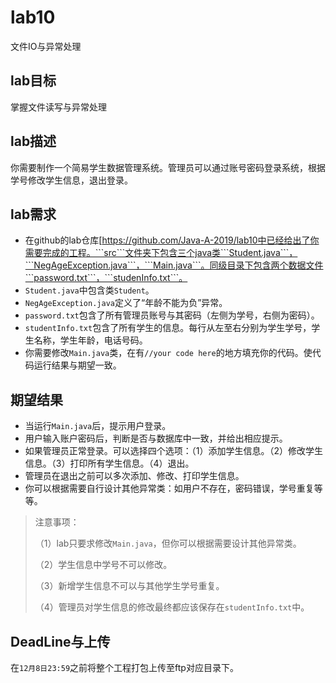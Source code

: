 # lab10
文件IO与异常处理

## lab目标
掌握文件读写与异常处理

## lab描述
你需要制作一个简易学生数据管理系统。管理员可以通过账号密码登录系统，根据学号修改学生信息，退出登录。

## lab需求
- 在github的lab仓库[https://github.com/Java-A-2019/lab10中已经给出了你需要完成的工程。```src```文件夹下包含三个java类```Student.java```，```NegAgeException.java```，```Main.java```。同级目录下包含两个数据文件```password.txt```，```studenInfo.txt```。
- ```Student.java```中包含类```Student```。
- ```NegAgeException.java```定义了“年龄不能为负”异常。
- ```password.txt```包含了所有管理员账号与其密码（左侧为学号，右侧为密码）。
- ```studentInfo.txt```包含了所有学生的信息。每行从左至右分别为学生学号，学生名称，学生年龄，电话号码。
- 你需要修改```Main.java```类，在有```//your code here```的地方填充你的代码。使代码运行结果与期望一致。

## 期望结果
- 当运行```Main.java```后，提示用户登录。
- 用户输入账户密码后，判断是否与数据库中一致，并给出相应提示。
- 如果管理员正常登录。可以选择四个选项：（1）添加学生信息。（2）修改学生信息。（3）打印所有学生信息。（4）退出。
- 管理员在退出之前可以多次添加、修改、打印学生信息。
- 你可以根据需要自行设计其他异常类：如用户不存在，密码错误，学号重复等等。
> 注意事项：
>
>（1）lab只要求修改```Main.java```，但你可以根据需要设计其他异常类。
>
>（2）学生信息中学号不可以修改。
>
>（3）新增学生信息不可以与其他学生学号重复。
>
>（4）管理员对学生信息的修改最终都应该保存在```studentInfo.txt```中。
## DeadLine与上传
在```12月8日23:59```之前将整个工程打包上传至ftp对应目录下。
